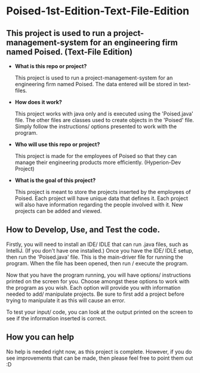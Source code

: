 # Poised-1st-Edition-Text-File-Edition

## This project is used to run a project-management-system for an engineering firm named Poised. (Text-File Edition)


* **What is this repo or project?**

    This project is used to run a project-management-system for an engineering firm named Poised. The data entered will be stored in text-files.
* **How does it work?**

    This project works with java only and is executed using the 'Poised.java' file. The other files are classes used to create objects in the 'Poised' file. Simply follow the instructions/ options presented to work with the program.
* **Who will use this repo or project?**

    This project is made for the employees of Poised so that they can manage their engineering products more efficiently. (Hyperion-Dev Project)
* **What is the goal of this project?**
    
    This project is meant to store the projects inserted by the employees of Poised. Each project will have unique data that defines it. Each project will also have information regarding the people involved with it. New projects can be added and viewed.


## How to Develop, Use, and Test the code.

Firstly, you will need to install an IDE/ IDLE that can run .java files, such as IntelliJ. (If you don't have one installed.)
Once you have the IDE/ IDLE setup, then run the 'Poised.java' file. This is the main-driver file for running the program. When the file has been opened, then run / execute the program.

Now that you have the program running, you will have options/ instructions printed on the screen for you. Choose amongst these options to work with the program as you wish. Each option will provide you with information needed to add/ manipulate projects. Be sure to first add a project before trying to manipulate it as this will cause an error.

To test your input/ code, you can look at the output printed on the screen to see if the information inserted is correct.


## How you can help

No help is needed right now, as this project is complete. However, if you do see improvements that can be made, then please feel free to point them out :D
